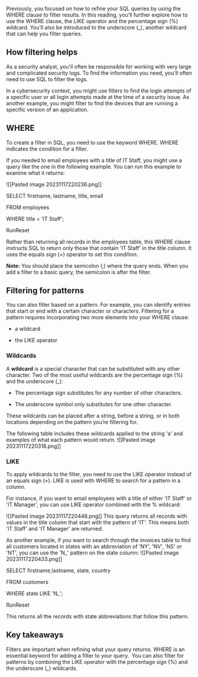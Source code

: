 Previously, you focused on how to refine your SQL queries by using the WHERE clause to filter results. In this reading, you’ll further explore how to use the WHERE clause, the LIKE operator and the percentage sign (%) wildcard. You’ll also be introduced to the underscore (_), another wildcard that can help you filter queries.

## How filtering helps

As a security analyst, you'll often be responsible for working with very large and complicated security logs. To find the information you need, you'll often need to use SQL to filter the logs.

In a cybersecurity context, you might use filters to find the login attempts of a specific user or all login attempts made at the time of a security issue. As another example, you might filter to find the devices that are running a specific version of an application.

## WHERE 

To create a filter in SQL, you need to use the keyword WHERE. WHERE indicates the condition for a filter.

If you needed to email employees with a title of IT Staff, you might use a query like the one in the following example. You can run this example to examine what it returns: 

![[Pasted image 20231117220236.png]]

SELECT firstname, lastname, title, email

FROM employees

WHERE title = 'IT Staff';

RunReset

Rather than returning all records in the employees table, this WHERE clause instructs SQL to return only those that contain 'IT Staff' in the title column. It uses the equals sign (=) operator to set this condition.

**Note:** You should place the semicolon (;) where the query ends. When you add a filter to a basic query, the semicolon is after the filter. 

## Filtering for patterns

You can also filter based on a pattern. For example, you can identify entries that start or end with a certain character or characters. Filtering for a pattern requires incorporating two more elements into your WHERE clause:

- a wildcard 
    
- the LIKE operator
    

### **Wildcards**

A **wildcard** is a special character that can be substituted with any other character. Two of the most useful wildcards are the percentage sign (%) and the underscore (_):

- The percentage sign substitutes for any number of other characters. 
    
- The underscore symbol only substitutes for one other character.
    

These wildcards can be placed after a string, before a string, or in both locations depending on the pattern you’re filtering for.

The following table includes these wildcards applied to the string 'a' and examples of what each pattern would return.
![[Pasted image 20231117220318.png]]
### **LIKE**

To apply wildcards to the filter, you need to use the LIKE operator instead of an equals sign (=). LIKE is used with WHERE to search for a pattern in a column. 

For instance, if you want to email employees with a title of either 'IT Staff' or 'IT Manager', you can use LIKE operator combined with the % wildcard:  

![[Pasted image 20231117220448.png]]
This query returns all records with values in the title column that start with the pattern of 'IT'. This means both 'IT Staff' and 'IT Manager' are returned.

As another example, if you want to search through the invoices table to find all customers located in states with an abbreviation of 'NY', 'NV', 'NS' or 'NT', you can use the 'N_' pattern on the state column:
![[Pasted image 20231117220433.png]]

SELECT firstname,lastname, state, country

FROM customers

WHERE state LIKE 'N_';

RunReset

This returns all the records with state abbreviations that follow this pattern.

## Key takeaways

Filters are important when refining what your query returns. WHERE is an essential keyword for adding a filter to your query.  You can also filter for patterns by combining the LIKE operator with the percentage sign (%) and the underscore (_) wildcards.